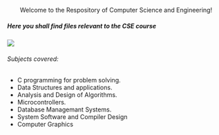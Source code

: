 <p align="center">Welcome to the Respository of Computer Science and Engineering!</p>

##### Here you shall find files relevant to the CSE course

<img src="https://img.shields.io/badge/%E2%9A%A0%EF%B8%8F-under%20construction-red?style=for-the-badge"></img>

###### Subjects covered:
* C programming for problem solving.
* Data Structures and applications.
* Analysis and Design of Algorithms.
* Microcontrollers.
* Database Managemant Systems.
* System Software and Compiler Design
* Computer Graphics
